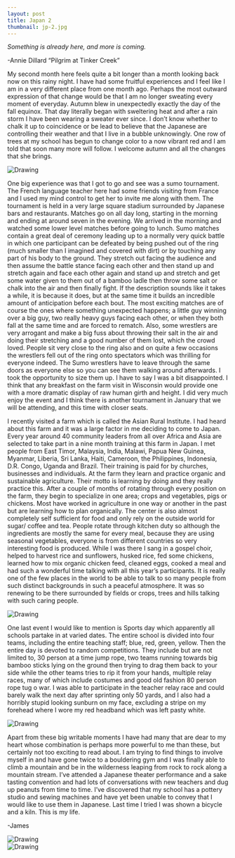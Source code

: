 ```yaml
---
layout: post
title: Japan 2
thumbnail: jp-2.jpg
---
```


*Something is already here, and more is coming.*

 -Annie Dillard “Pilgrim at Tinker Creek”

My second month here feels quite a bit longer than a month looking back now on this rainy night. I have had some fruitful experiences and I feel like I am in a very different place from one month ago. Perhaps the most outward expression of that change would be that I am no longer sweating every moment of everyday. Autumn blew in unexpectedly exactly the day of the fall equinox. That day literally began with sweltering heat and after a rain storm I have been wearing a sweater ever since. I don’t know whether to chalk it up to coincidence or be lead to believe that the Japanese are controlling their weather and that I live in a bubble unknowingly. One row of trees at my school has begun to change color to a now vibrant red and I am told that soon many more will follow. I welcome autumn and all the changes that she brings.

<div class="post-image-container"><img class="post-image" src="{{ site.url }}/assets/img/posts/jp-j2/jp-j2-1.JPG" alt="Drawing"></div>

One big experience was that I got to go and see was a sumo tournament. The French language teacher here had some friends visiting from France and I used my mind control to get her to invite me along with them. The tournament is held in a very large square stadium surrounded by Japanese bars and restaurants. Matches go on all day long, starting in the morning and ending at around seven in the evening. We arrived in the morning and watched some lower level matches before going to lunch. Sumo matches contain a great deal of ceremony leading up to a normally very quick battle in which one participant can be defeated by being pushed out of the ring (much smaller than I imagined and covered with dirt) or by touching any part of his body to the ground. They stretch out facing the audience and then assume the battle stance facing each other and then stand up and stretch again and face each other again and stand up and stretch and get some water given to them out of a bamboo ladle then throw some salt or chalk into the air and then finally fight. If the description sounds like it takes a while, it is because it does, but at the same time it builds an incredible amount of anticipation before each bout. The most exciting matches are of course the ones where something unexpected happens; a little guy winning over a big guy, two really heavy guys facing each other, or when they both fall at the same time and are forced to rematch. Also, some wrestlers are very arrogant and make a big fuss about throwing their salt in the air and doing their stretching and a good number of them lost, which the crowd loved. People sit very close to the ring also and on quite a few occasions the wrestlers fell out of the ring onto spectators which was thrilling for everyone indeed. The Sumo wrestlers have to leave through the same doors as everyone else so you can see them walking around afterwards. I took the opportunity to size them up. I have to say I was a bit disappointed. I think that any breakfast on the farm visit in Wisconsin would provide one with a more dramatic display of raw human girth and height. I did very much enjoy the event and I think there is another tournament in January that we will be attending, and this time with closer seats.

I recently visited a farm which is called the Asian Rural Institute. I had heard about this farm and it was a large factor in me deciding to come to Japan. Every year around 40 community leaders from all over Africa and Asia are selected to take part in a nine month training at this farm in Japan. I met people from East Timor, Malaysia, India, Malawi, Papua New Guinea, Myanmar, Liberia, Sri Lanka, Haiti, Cameroon, the Philippines, Indonesia, D.R. Congo, Uganda and Brazil. Their training is paid for by churches, businesses and individuals. At the farm they learn and practice organic and sustainable agriculture. Their motto is learning by doing and they really practice this. After a couple of months of rotating through every position on the farm, they begin to specialize in one area; crops and vegetables, pigs or chickens. Most have worked in agriculture in one way or another in the past but are learning how to plan organically. The center is also almost completely self sufficient for food and only rely on the outside world for sugar/ coffee and tea. People rotate through kitchen duty so although the ingredients are mostly the same for every meal, because they are using seasonal vegetables, everyone is from different countries so very interesting food is produced. While I was there I sang in a gospel choir, helped to harvest rice and sunflowers, husked rice, fed some chickens, learned how to mix organic chicken feed, cleaned eggs, cooked a meal and had such a wonderful time talking with all this year’s participants. It is really one of the few places in the world to be able to talk to so many people from such distinct backgrounds in such a peaceful atmosphere. It was so renewing to be there surrounded by fields or crops, trees and hills talking with such caring people.

<div class="post-image-container"><img class="post-image" src="{{ site.url }}/assets/img/posts/jp-j2/jp-j2-2.JPG" alt="Drawing"></div>

One last event I would like to mention is Sports day which apparently all schools partake in at varied dates. The entire school is divided into four teams, including the entire teaching staff; blue, red, green, yellow. Then the entire day is devoted to random competitions. They include but are not limited to, 30 person at a time jump rope, two teams running towards big bamboo sticks lying on the ground then trying to drag them back to your side while the other teams tries to rip it from your hands, multiple relay races, many of which include costumes and good old fashion 80 person rope tug o war. I was able to participate in the teacher relay race and could barely walk the next day after sprinting only 50 yards, and I also had a horribly stupid looking sunburn on my face, excluding a stripe on my forehead where I wore my red headband which was left pasty white.

<div class="post-image-container"><img class="post-image" src="{{ site.url }}/assets/img/posts/jp-j2/jp-j2-3.JPG" alt="Drawing"></div>

Apart from these big writable moments I have had many that are dear to my heart whose combination is perhaps more powerful to me than these, but certainly not too exciting to read about. I am trying to find things to involve myself in and have gone twice to a bouldering gym and I was finally able to climb a mountain and be in the wilderness leaping from rock to rock along a mountain stream. I’ve attended a Japanese theater performance and a sake tasting convention and had lots of conversations with new teachers and dug up peanuts from time to time. I’ve discovered that my school has a pottery studio and sewing machines and have yet been unable to convey that I would like to use them in Japanese. Last time I tried I was shown a bicycle and a kiln. This is my life.

-James

<div class="post-image-container"><img class="post-image" src="{{ site.url }}/assets/img/posts/jp-j2/jp-j2-4.JPG" alt="Drawing"></div>

<div class="post-image-container"><img class="post-image" src="{{ site.url }}/assets/img/posts/jp-j2/jp-j2-5.JPG" alt="Drawing"></div>
